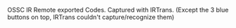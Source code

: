 OSSC IR Remote exported Codes. Captured with IRTrans.
(Except the 3 blue buttons on top, IRTrans couldn't capture/recognize them)

